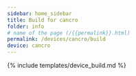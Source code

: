 ```yaml
---
sidebar: home_sidebar
title: Build for cancro
folder: info
# name of the page (/{{permalink}}.html)
permalink: /devices/cancro/build
device: cancro
---
```

{% include templates/device_build.md %}
